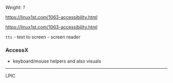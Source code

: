 _Weight: 1_

https://linux1st.com/1063-accessibility.html

https://linux1st.com/1063-accessibility.html

`tts` - text to screen - screen reader

### AccessX

- keyboard/mouse helpers and also visuals

---

LPIC

